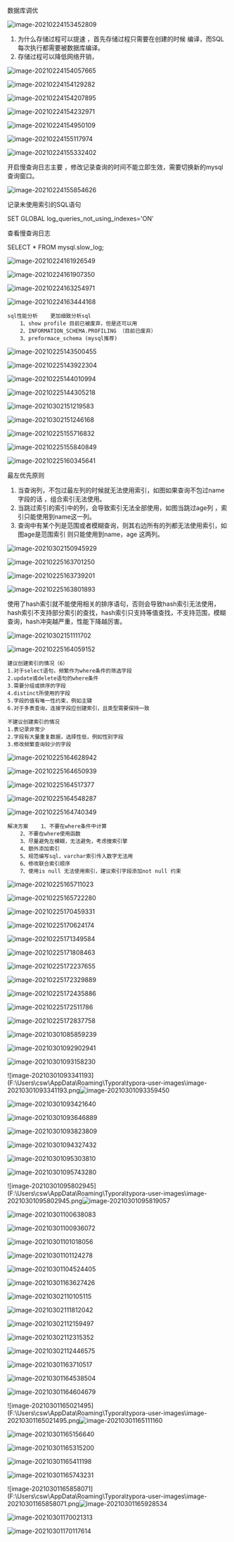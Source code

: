 数据库调优 

![image-20210224153452809](https://github.com/xiao7401/image/blob/4b649150b8598141b5d4527cbb96a2d1a8fff3b3/image-20210224153521307.png)


1. 为什么存储过程可以提速 ，首先存储过程只需要在创建的时候 编译，而SQL每次执行都需要被数据库编译。
2. 存储过程可以降低网络开销，



![image-20210224154057665](https://github.com/xiao7401/image/blob/main/image-20210224154057665.png)



![image-20210224154129282](https://github.com/xiao7401/image/blob/main/image-20210224154129282.png)

![image-20210224154207895](https://github.com/xiao7401/image/blob/main/image-20210224154207895.png)



![image-20210224154232971](https://github.com/xiao7401/image/blob/main/image-20210224154232971.png)



![image-20210224154950109](https://github.com/xiao7401/image/blob/main/image-20210224154950109.png)

![image-20210224155117974](https://github.com/xiao7401/image/blob/main/image-20210224155117974.png)







![image-20210224155332402](F:\Users\csw\AppData\Roaming\Typora\typora-user-images\image-20210224155332402.png)

 

开启慢查询日志主要 ，修改记录查询的时间不能立即生效，需要切换新的mysql查询窗口。



![image-20210224155854626](F:\Users\csw\AppData\Roaming\Typora\typora-user-images\image-20210224155854626.png)

记录未使用索引的SQL语句

SET GLOBAL log_queries_not_using_indexes='ON'



查看慢查询日志

SELECT * FROM mysql.slow_log;



![image-20210224161926549](F:\Users\csw\AppData\Roaming\Typora\typora-user-images\image-20210224161926549.png)





![image-20210224161907350](F:\Users\csw\AppData\Roaming\Typora\typora-user-images\image-20210224161907350.png)





![image-20210224163254971](F:\Users\csw\AppData\Roaming\Typora\typora-user-images\image-20210224163254971.png)





![image-20210224163444168](F:\Users\csw\AppData\Roaming\Typora\typora-user-images\image-20210224163444168.png)





```
sql性能分析    更加细致分析sql
    1、show profile 目前已被废弃，但是还可以用
    2、INFORMATION_SCHEMA.PROFILING （目前已废弃）
    3、preformace_schema (mysql推荐)
```







![image-20210225143500455](F:\Users\csw\AppData\Roaming\Typora\typora-user-images\image-20210225143500455.png)



![image-20210225143922304](F:\Users\csw\AppData\Roaming\Typora\typora-user-images\image-20210225143922304.png)

![image-20210225144010994](F:\Users\csw\AppData\Roaming\Typora\typora-user-images\image-20210225144010994.png)



![image-20210225144305218](F:\Users\csw\AppData\Roaming\Typora\typora-user-images\image-20210225144305218.png)

![image-20210302151219583](F:\Users\csw\AppData\Roaming\Typora\typora-user-images\image-20210302151219583.png)





![image-20210302151246168](F:\Users\csw\AppData\Roaming\Typora\typora-user-images\image-20210302151246168.png)













![image-20210225155716832](F:\Users\csw\AppData\Roaming\Typora\typora-user-images\image-20210225155716832.png)



![image-20210225155840849](F:\Users\csw\AppData\Roaming\Typora\typora-user-images\image-20210225155840849.png)





![image-20210225160345641](F:\Users\csw\AppData\Roaming\Typora\typora-user-images\image-20210225160345641.png)



最左优先原则 

1. 当查询列，不包过最左列的时候就无法使用索引，如图如果查询不包过name 字段的话 ，组合索引无法使用。
2. 当跳过索引的索引中的列，会导致索引无法全部使用，如图当跳过age列 ，索引只能使用到name这一列。
3. 查询中有某个列是范围或者模糊查询，则其右边所有的列都无法使用索引，如图age是范围索引 则只能使用到name，age 这两列。





![image-20210302150945929](F:\Users\csw\AppData\Roaming\Typora\typora-user-images\image-20210302150945929.png)







![image-20210225163701250](F:\Users\csw\AppData\Roaming\Typora\typora-user-images\image-20210225163701250.png)



![image-20210225163739201](F:\Users\csw\AppData\Roaming\Typora\typora-user-images\image-20210225163739201.png)



![image-20210225163801893](F:\Users\csw\AppData\Roaming\Typora\typora-user-images\image-20210225163801893.png)



使用了hash索引就不能使用相关的排序语句，否则会导致hash索引无法使用，hash索引不支持部分索引的查找，hash索引只支持等值查找，不支持范围，模糊查询，hash冲突越严重，性能下降越厉害。





![image-20210302151111702](F:\Users\csw\AppData\Roaming\Typora\typora-user-images\image-20210302151111702.png)







![image-20210225164059152](F:\Users\csw\AppData\Roaming\Typora\typora-user-images\image-20210225164059152.png)



```
建议创建索引的情况（6）
1.对于select语句，频繁作为where条件的筛选字段
2.update或delete语句的where条件
3.需要分组或排序的字段
4.distinct所使用的字段
5.字段的值有唯一性约束，例如主键 
6.对于多表查询，连接字段应创建索引，且类型需要保持一致

不建议创建索引的情况
1.表记录非常少
2.字段有大量重复数据，选择性低，例如性别字段
3.修改频繁查询较少的字段       
```



![image-20210225164628942](F:\Users\csw\AppData\Roaming\Typora\typora-user-images\image-20210225164628942.png)







![image-20210225164650939](F:\Users\csw\AppData\Roaming\Typora\typora-user-images\image-20210225164650939.png)









![image-20210225164517377](F:\Users\csw\AppData\Roaming\Typora\typora-user-images\image-20210225164517377.png)



![image-20210225164548287](F:\Users\csw\AppData\Roaming\Typora\typora-user-images\image-20210225164548287.png)



![image-20210225164740349](F:\Users\csw\AppData\Roaming\Typora\typora-user-images\image-20210225164740349.png)





```
解决方案    1、不要在where条件中计算
    2、不要在where使用函数
    3、尽量避免左模糊，无法避免，考虑搜索引擎
    4、额外添加索引
    5、规范编写sql，varchar索引传入数字无法用
    6、修改联合索引顺序
    7、使用is null 无法使用索引，建议索引字段添加not null 约束
```





![image-20210225165711023](F:\Users\csw\AppData\Roaming\Typora\typora-user-images\image-20210225165711023.png)



![image-20210225165722280](F:\Users\csw\AppData\Roaming\Typora\typora-user-images\image-20210225165722280.png)

![image-20210225170459331](F:\Users\csw\AppData\Roaming\Typora\typora-user-images\image-20210225170459331.png)



![image-20210225170624174](F:\Users\csw\AppData\Roaming\Typora\typora-user-images\image-20210225170624174.png)

![image-20210225171349584](F:\Users\csw\AppData\Roaming\Typora\typora-user-images\image-20210225171349584.png)

![image-20210225171808463](F:\Users\csw\AppData\Roaming\Typora\typora-user-images\image-20210225171808463.png)

![image-20210225172237655](F:\Users\csw\AppData\Roaming\Typora\typora-user-images\image-20210225172237655.png)

![image-20210225172329889](F:\Users\csw\AppData\Roaming\Typora\typora-user-images\image-20210225172329889.png)

![image-20210225172435886](F:\Users\csw\AppData\Roaming\Typora\typora-user-images\image-20210225172435886.png)

![image-20210225172511786](F:\Users\csw\AppData\Roaming\Typora\typora-user-images\image-20210225172511786.png)



![image-20210225172837758](F:\Users\csw\AppData\Roaming\Typora\typora-user-images\image-20210225172837758.png)







![image-20210301085859239](F:\Users\csw\AppData\Roaming\Typora\typora-user-images\image-20210301085859239.png)



![image-20210301092902941](F:\Users\csw\AppData\Roaming\Typora\typora-user-images\image-20210301092902941.png)

![image-20210301093158230](F:\Users\csw\AppData\Roaming\Typora\typora-user-images\image-20210301093158230.png)



![image-20210301093341193](F:\Users\csw\AppData\Roaming\Typora\typora-user-images\image-20210301093341193.png![image-20210301093359450](F:\Users\csw\AppData\Roaming\Typora\typora-user-images\image-20210301093359450.png)

![image-20210301093421640](F:\Users\csw\AppData\Roaming\Typora\typora-user-images\image-20210301093421640.png)

![image-20210301093646889](F:\Users\csw\AppData\Roaming\Typora\typora-user-images\image-20210301093646889.png)



![image-20210301093823809](F:\Users\csw\AppData\Roaming\Typora\typora-user-images\image-20210301093823809.png)



![image-20210301094327432](F:\Users\csw\AppData\Roaming\Typora\typora-user-images\image-20210301094327432.png)



![image-20210301095303810](F:\Users\csw\AppData\Roaming\Typora\typora-user-images\image-20210301095303810.png)





![image-20210301095743280](F:\Users\csw\AppData\Roaming\Typora\typora-user-images\image-20210301095743280.png)



![image-20210301095802945](F:\Users\csw\AppData\Roaming\Typora\typora-user-images\image-20210301095802945.png![image-20210301095819057](F:\Users\csw\AppData\Roaming\Typora\typora-user-images\image-20210301095819057.png)





![image-20210301100638083](F:\Users\csw\AppData\Roaming\Typora\typora-user-images\image-20210301100638083.png)



![image-20210301100936072](F:\Users\csw\AppData\Roaming\Typora\typora-user-images\image-20210301100936072.png)



![image-20210301101018056](F:\Users\csw\AppData\Roaming\Typora\typora-user-images\image-20210301101018056.png)



![image-20210301101124278](F:\Users\csw\AppData\Roaming\Typora\typora-user-images\image-20210301101124278.png)





![image-20210301104524405](F:\Users\csw\AppData\Roaming\Typora\typora-user-images\image-20210301104524405.png)



![image-20210301163627426](F:\Users\csw\AppData\Roaming\Typora\typora-user-images\image-20210301163627426.png)





![image-20210302110105115](F:\Users\csw\AppData\Roaming\Typora\typora-user-images\image-20210302110105115.png)





![image-20210302111812042](F:\Users\csw\AppData\Roaming\Typora\typora-user-images\image-20210302111812042.png)



![image-20210302112159497](F:\Users\csw\AppData\Roaming\Typora\typora-user-images\image-20210302112159497.png)

![image-20210302112315352](F:\Users\csw\AppData\Roaming\Typora\typora-user-images\image-20210302112315352.png)

![image-20210302112446575](F:\Users\csw\AppData\Roaming\Typora\typora-user-images\image-20210302112446575.png)





![image-20210301163710517](F:\Users\csw\AppData\Roaming\Typora\typora-user-images\image-20210301163710517.png)



![image-20210301164538504](F:\Users\csw\AppData\Roaming\Typora\typora-user-images\image-20210301164538504.png)



![image-20210301164604679](F:\Users\csw\AppData\Roaming\Typora\typora-user-images\image-20210301164604679.png)



![image-20210301165021495](F:\Users\csw\AppData\Roaming\Typora\typora-user-images\image-20210301165021495.png![image-20210301165111160](F:\Users\csw\AppData\Roaming\Typora\typora-user-images\image-20210301165111160.png)



 ![image-20210301165156640](F:\Users\csw\AppData\Roaming\Typora\typora-user-images\image-20210301165156640.png)



![image-20210301165315200](F:\Users\csw\AppData\Roaming\Typora\typora-user-images\image-20210301165315200.png)



![image-20210301165411198](F:\Users\csw\AppData\Roaming\Typora\typora-user-images\image-20210301165411198.png)



![image-20210301165743231](F:\Users\csw\AppData\Roaming\Typora\typora-user-images\image-20210301165743231.png)



![image-20210301165858071](F:\Users\csw\AppData\Roaming\Typora\typora-user-images\image-20210301165858071.png![image-20210301165928534](F:\Users\csw\AppData\Roaming\Typora\typora-user-images\image-20210301165928534.png)



![image-20210301170021313](F:\Users\csw\AppData\Roaming\Typora\typora-user-images\image-20210301170021313.png)



![image-20210301170117614](F:\Users\csw\AppData\Roaming\Typora\typora-user-images\image-20210301170117614.png)
